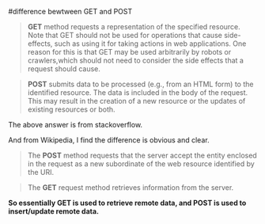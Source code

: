 #difference bewtween GET and POST

>**GET** method requests a representation of the specified resource. Note that GET should not be used for operations that cause side-effects, such as using it for taking actions in web applications. One reason for this is that GET may be used arbitrarily by robots or crawlers,which should not need to consider the side effects that a request should cause.


>**POST** submits data to be processed (e.g., from an HTML form) to the identified resource. The data is included in the body of the request. This may result in the creation of a new resource or the updates of existing resources or both.


The above answer is from stackoverflow.

And from Wikipedia, I find the difference is obvious and clear.

>The **POST** method requests that the server accept the entity enclosed in the request as a new subordinate of the web resource identified by the URI.

>The **GET** request method retrieves information from the server.

**So essentially GET is used to retrieve remote data, and POST is used to insert/update remote data.**